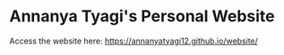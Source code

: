 # Annanya Tyagi's Personal Website

Access the website here: https://annanyatyagi12.github.io/website/